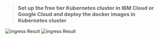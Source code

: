 > ### __Set up the free tier Kubernetes cluster in IBM Cloud or Google Cloud and deploy the docker images in Kubernetes cluster__
![ingress Result](./ingress.jpg)
![ingress Result](./ingress.jpg)